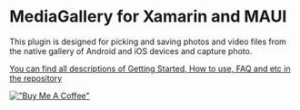 # MediaGallery for Xamarin and MAUI

This plugin is designed for picking and saving photos and video files from the native gallery of Android and iOS devices and
capture photo.

[You can find all descriptions of Getting Started, How to use, FAQ and etc in the repository](https://github.com/dimonovdd/Xamarin.MediaGallery#mediagallery-for-xamarin-and-maui)

[!["Buy Me A Coffee"](https://www.buymeacoffee.com/assets/img/custom_images/orange_img.png)](https://www.buymeacoffee.com/dimonovdd)